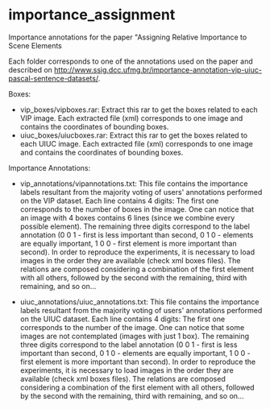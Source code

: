 # importance_assignment
Importance annotations for the paper "Assigning Relative Importance to Scene Elements

Each folder corresponds to one of the annotations used on the paper and described on http://www.ssig.dcc.ufmg.br/importance-annotation-vip-uiuc-pascal-sentence-datasets/.

Boxes:
- vip_boxes/vipboxes.rar: Extract this rar to get the boxes related to each VIP image. Each extracted file (xml) corresponds to one image and contains the coordinates of bounding boxes.
- uiuc_boxes/uiucboxes.rar: Extract this rar to get the boxes related to each UIUC image. Each extracted file (xml) corresponds to one image and contains the coordinates of bounding boxes.

Importance Annotations:
- vip_annotations/vipannotations.txt: This file contains the importance labels resultant from the majority voting of users' annotations performed on the VIP dataset. Each line contains 4 digits: The first one corresponds to the number of boxes in the image. One can notice that an image with 4 boxes contains 6 lines (since we combine every possible element). The remaining three digits correspond to the label annotation (0 0 1 - first is less important than second, 0 1 0 - elements are equally important, 1 0 0 - first element is more important than second). In order to reproduce the experiments, it is necessary to load images in the order they are available (check xml boxes files). The relations are composed considering a combination of the first element with all others, followed by the second with the remaining, third with remaining, and so on...

- uiuc_annotations/uiuc_annotations.txt: This file contains the importance labels resultant from the majority voting of users' annotations performed on the UIUC dataset. Each line contains 4 digits: The first one corresponds to the number of the image. One can notice that some images are not contemplated (images with just 1 box). The remaining three digits correspond to the label annotation (0 0 1 - first is less important than second, 0 1 0 - elements are equally important, 1 0 0 - first element is more important than second). In order to reproduce the experiments, it is necessary to load images in the order they are available (check xml boxes files). The relations are composed considering a combination of the first element with all others, followed by the second with the remaining, third with remaining, and so on...

